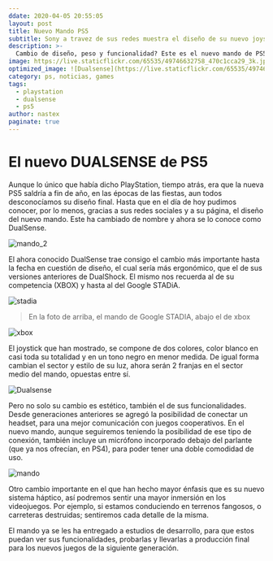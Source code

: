 ```yaml
---
ddate: 2020-04-05 20:55:05
layout: post
title: Nuevo Mando PS5
subtitle: Sony a travez de sus redes muestra el diseño de su nuevo joystick.
description: >-
  Cambio de diseño, peso y funcionalidad? Este es el nuevo mando de PS5.
image: https://live.staticflickr.com/65535/49746632758_470c1cca29_3k.jpg
optimized_image: ![Dualsense](https://live.staticflickr.com/65535/49746632758_470c1cca29_3k.jpg=300x)
category: ps, noticias, games
tags:
  - playstation
  - dualsense
  - ps5
author: nastex
paginate: true
---
```


# El nuevo DUALSENSE de PS5

Aunque lo único que había dicho PlayStation, tiempo atrás, era que la nueva PS5 saldría a fin de año, en las épocas de las fiestas, aun todos desconocíamos su diseño final.
Hasta que en el día de hoy pudimos conocer, por lo menos, gracias a sus redes sociales y a su página, el diseño del nuevo mando. Este ha cambiado de nombre y ahora se lo conoce como DualSense.

![mando_2](https://live.staticflickr.com/65535/49747503557_fa12f113db_h.jpg)

El ahora conocido DualSense trae consigo el cambio más importante hasta la fecha en cuestión de diseño, el cual sería más ergonómico, que el de sus versiones anteriores de DualShock. El mismo nos recuerda al de su competencia (XBOX) y hasta al del Google STADiA.

![stadia](https://d2skuhm0vrry40.cloudfront.net/2019/articles/2019-03-19-16-19/google-stadia-release-date-controller-google-streaming-explained-6200-1553012365122.jpg)

>En la foto de arriba, el mando de Google STADIA, abajo el de xbox

![xbox](https://compass-ssl.xbox.com/assets/4f/ad/4fad5c9e-0118-4a51-830c-c9d9a5b7c90e.jpg?n=X1-Wireless-Controller-White_gallery_1056x594_03.jpg)

El joystick que han mostrado, se compone de dos colores, color blanco en casi toda su totalidad y en un tono negro en menor medida.
De igual forma cambian el sector y estilo de su luz, ahora serán 2 franjas en el sector medio del mando, opuestas entre sí.

![Dualsense](https://live.staticflickr.com/65535/49746632758_470c1cca29_3k.jpg)

Pero no solo su cambio es estético, también el de sus funcionalidades. Desde generaciones anteriores se agregó la posibilidad de conectar un headset, para una mejor comunicación con juegos cooperativos. En el nuevo mando, aunque seguiremos teniendo la posibilidad de ese tipo de conexión, también incluye un micrófono incorporado debajo del parlante (que ya nos ofrecían, en PS4), para poder tener una doble comodidad de uso.

![mando](https://live.staticflickr.com/65535/49747502797_ba4ef26976_3k.jpg)

Otro cambio importante en el que han hecho mayor énfasis que es su nuevo sistema háptico, así podremos sentir una mayor inmersión en los videojuegos. Por ejemplo, si estamos conduciendo en terrenos fangosos, o carreteras destruidas; sentiremos cada detalle de la misma.

El mando ya se les ha entregado a estudios de desarrollo, para que estos puedan ver sus funcionalidades, probarlas y llevarlas a producción final para los nuevos juegos de la siguiente generación.
